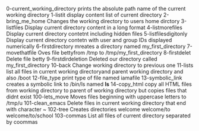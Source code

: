 0-current_working_directory  prints the absolute path name of the current working directory
1-listit  display content list of current directory
2-bring_me_home  Changes the working directory to users home dirctory
3-listfiles  Display current directory content in a long format
4-listmorefiles  Display current directory contetnt including hidden files
5-listfilesdigitonly Display current directory contetn with user and group IDs displayed numerically
6-firstdirectory mreates a directory named my_first_directory
7-movethatfile  Oves file bettyfrom /tmp to /tmp/my_first_directory
8-firstdelet  Delete file betty
9-firstdirdeletion Deleted our directory called my_first_directory
10-back  Change working directory to previous one
11-lists  list all files in current working directoryand parent working directory and also /boot
12-file_type print type of file named iamafile
13-symbolic_link  creates a symbolic link to /bin/ls named __ls__
14-copy_html copy all HTML files from working directory to parent of working directory but copies files that didnt exist
100-lets_move  Moves files beginning with uppercase letters to /tmp/u
101-clean_emacs  Delete files in current working directory that end with character ~
102-tree Creates directories welcome welcome/to welcome/to/school
103-commas  List all files of current directory separated by coommas
